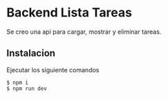 # Backend Lista Tareas

Se creo una api para cargar, mostrar y eliminar tareas.

## Instalacion
Ejecutar los siguiente comandos
```
$ npm i
$ npm run dev
```